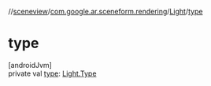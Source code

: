 //[sceneview](../../../index.md)/[com.google.ar.sceneform.rendering](../index.md)/[Light](index.md)/[type](type.md)

# type

[androidJvm]\
private val [type](type.md): [Light.Type](-type/index.md)
